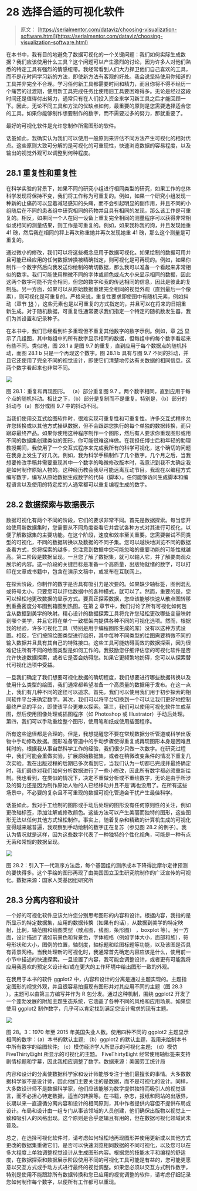 # 28 选择合适的可视化软件

> 原文： [https://serialmentor.com/dataviz/choosing-visualization-software.html](https://serialmentor.com/dataviz/choosing-visualization-software.html)

在本书中，我有目的地避免了数据可视化的一个关键问题：我们如何实际生成数据？我们应该使用什么工具？这个问题可以产生激烈的讨论，因为许多人对他们熟悉的特定工具有强烈的情感纽带。我经常看到人们大力捍卫他们自己喜欢的工具，而不是花时间学习新的方法，即使新方法有客观的好处。我会说坚持使用你知道的工具并非完全不合理。学习任何新工具都需要时间和精力，而且你将不得不经历一个痛苦的过渡期，使用新工具完成任务比使用旧工具要困难得多。无论是经过这段时间还是值得付出努力，通常只有在人们投入资金来学习新工具之后才能回顾一下。因此，无论不同工具和方法的优缺点如何，最重要的原则是您需要选择适合您的工具。如果你能够制作想要制作的数字，而不需要过多的努力，那就重要了。

最好的可视化软件是允许您制作所需图形的软件。

话虽如此，我确实认为我们可以使用一般原则来评估不同方法产生可视化的相对优点。这些原则大致可分解的是可视化的可重现性，快速浏览数据的容易程度，以及输出的视觉外观可以调整到何种程度。

## 28.1 重复性和重复性

在科学实验的背景下，如果不同的研究小组进行相同类型的研究，如果工作的总体科学发现将保持不变，我们将工作称为可重复的。例如，如果一个研究小组发现一种新的止痛药可以显着减轻感知的头痛，而不会引起明显的副作用，并且不同的小组随后在不同的患者组中研究相同的药物并且具有相同的发现，那么该工作是可重复的。相反，如果同一个人在同一设备上重复完全相同的测量程序可以获得非常相似或相同的测量结果，则工作是可重复的。例如，如果我称我的狗，并且发现她重 41 磅，然后我在相同的秤上再次称重她并再次发现她重 41 磅，那么这个测量是可重复的。

通过微小的修改，我们可以将这些概念应用于数据可视化。如果绘制的数据可用并且可能已经应用的任何数据转换被精确指定，则可视化是可再现的。例如，如果你制作一个数字然后向我发送你绘制的确切数据，那么我可以准备一个看起来非常相似的数字。我们可能使用稍微不同的字体或颜色或点大小来显示相同​​的数据，因此这两个数字可能不完全相同，但您的数字和我的传达相同的信息，因此是彼此的复制品。另一方面，如果可以从原始数据重建完全相同的视觉外观（直到最后一个像素），则可视化是可重复的。严格来说，重复性要求即使图中有随机元素，例如抖动（章节 [18](overlapping-points.html#overlapping-points) ），这些元素也是以可重复的方式指定的，并且可以在将来的日期重新生成。对于随机数据，可重复性通常要求我们指定一个特定的随机数发生器，我们为其设置和记录种子。

在本书中，我们已经看到许多重现但不重复其他数字的数字示例。例如，章 [25](avoid-line-drawings.html#avoid-line-drawings) 显示了几组图，其中每组中的所有数字显示相同的数据，但每组中的每个数字看起来有些不同。类似地，图 28.1 a 是图 9.7 的重复，直到应用于每个数据点的随机抖动，而图 28.1 b 只是一个再现这个数字。图 28.1 b 具有与图 9.7 不同的抖动，并且它还使用了完全不同的视觉设计，即使它们清楚地传达有关数据的相同信息，这两个数字看起来也非常不同。

![](img/edb921e5dff02b6b5b91b3aeddde10bf.jpg)

图 28.1：重复和再现图形。 （a）部分重复图 9.7 。两个数字相同，直到应用于每个点的随机抖动。相比之下，（b）部分是复制而不是重复。特别是，（b）部分的抖动与（a）部分或图 9.7 中的抖动不同。

当我们使用交互式绘图软件时，很难实现可重复性和可重复性。许多交互式程序允许您转换或以其他方式操纵数据，但不会跟踪您执行的每个单独的数据转换，而只跟踪最终产品。如果你使用这种程序制作一个图形，然后有人要求你重现图形或用不同的数据集创建类似的图形，你可能很难这样做。在我担任博士后和年轻的助理教授期间，我使用了一个交互式程序来完成我所有的科学可视化，这个确切的问题在我身上发生了好几次。例如，我为科学手稿制作了几个数字。几个月之后，当我想要修改手稿并需要重现其中一个数字的略微修改版本时，我意识到我不太确定我是如何制作原始人物的。这种经历教会我尽可能远离互动节目。我现在以编程方式编写数字，编写从原始数据生成数字的代码（脚本）。任何能够访问生成脚本和编程语言以及使用的特定库的人通常都可以重复编程生成的数字。

## 28.2 数据探索与数据表示

数据可视化有两个不同的阶段，它们的要求非常不同。首先是数据探索。每当您开始使用新数据集时，您需要从不同角度查看它并尝试各种方式对其进行可视化，以便了解数据集的主要功能。在这个阶段，速度和效率至关重要。您需要尝试不同类型的可视化，不同的数据转换以及数据的不同子集。您可以越快地浏览不同的数据查看方式，您将探索的越多，您注意到数据中您可能忽略的重要功能的可能性就越高。第二阶段是数据呈现。一旦您了解了数据集，就可以输入它，并了解要向观众展示的内容。这一阶段的关键目标是准备一个高质量，出版物就绪的数字，可以打印在文章或书籍中，包含在演示文稿中，或发布在互联网上。

在探索阶段，你制作的数字是否具有吸引力是次要的。如果缺少轴标签，图例混乱或符号太小，只要您可以评估数据中的各种模式，就可以了。然而，重要的是，您可以轻松地更改数据的显示方式。要真正探索数据，您应该能够快速从散点图转移到重叠密度分布图到箱图到热图。在第 [2](aesthetic-mapping.html#aesthetic-mapping) 章节中，我们讨论了所有可视化如何包含从数据到美学的映射。精心设计的数据探索工具将允许您轻松更改哪些变量映射到哪个美学，并且它将在单个一致框架内提供各种不同的可视化选项。然而，根据我的经验，许多可视化工具（特别是用于编程图形生成的库）没有以这种方式设置。相反，它们按照绘图类型进行组织，其中每种不同类型的绘图需要稍微不同的输入数据并且具有其自己的特殊接口。这些工具可能妨碍高效的数据探索，因为很难记住所有不同的绘图类型是如何工作的。我鼓励您仔细评估您的可视化软件是否允许快速数据探索，或者它是否会妨碍您。如果它更频繁地妨碍，您可以从探索替代可视化选项中受益。

一旦我们确定了我们想要可视化数据的确切程度，我们想要进行哪些数据转换以及使用什么类型的绘图，我们通常都希望准备一个高质量的数据用于发布。在这一点上，我们有几种不同的途径可以追求。首先，我们可以使用我们用于初步探索的相同软件平台来确定数字。其次，我们可以将平台切换到一个可以让我们更好地控制最终产品的平台，即使该平台更难以探索。第三，我们可以使用可视化软件生成草图，然后使用图像处理或插图程序（如 Photoshop 或 Illustrator）手动后处理。第四，我们可以手动重绘整个图形，使用笔和纸或使用插图程序。

所有这些途径都是合理的。但是，我想提醒您不要在常规数据分析管道或科学出版物中手动修改数据。图形准备管道中的手动步骤使得重复或再现图形本身是困难且耗时的。根据我从事自然科学工作的经验，我们很少只做一次数字。在研究过程中，我们可能会重做实验，扩展原始数据集，或者在稍微改变条件的情况下重复几次实验。我在出版过程的后期已多次看到它，当我们认为一切都已完成并最终确定时，我们最终对我们如何分析数据进行了一些小修改，因此所有数字都必须重新绘制。我也看到，在类似的情况下，决定不重做分析或不重绘数字，无论是由于所涉及的努力还是因为制作原始人物的人已经移动并且不是'再也没用了。在所有这些场景中，不必要的复杂且不可重现的数据可视化管道会干扰产生最佳科学。

话虽如此，我对手工绘制的图形或手动后处理的图形没有任何原则性的关注，例如更改轴标签，添加注解或修改颜色。这些方法可以产生美丽而独特的图形，这些图形无法以任何其他方式轻松制作。事实上，随着复杂和精致的计算机生成的可视化变得越来越普遍，我观察到手动绘制的数字正在复苏（参见图 28.2 的例子）。我认为情况就是这样，因为这些数字代表了一种独特的个性化视角，可能是一种有点无菌和常规的数据呈现。

![](img/9bc184d6888e68d5e02fc604b3751200.jpg)

图 28.2：引入下一代测序方法后，每个基因组的测序成本下降得比摩尔定律预测的要快得多。这个手绘的图形再现了由美国国立卫生研究院制作的广泛宣传的可视化。数据来源：国家人类基因组研究所

## 28.3 分离内容和设计

一个好的可视化软件应该允许您分别思考图形的内容和设计。根据内容，我指的是所显示的特定数据集，应用的数据转换（如果有的话），从数据到美学的特定映射，比例，轴范围和绘图类型（散点图，线图，条形图） ，boxplot 等）。另一方面，设计描述了诸如前景色和背景色，字体规格（例如字体大小，面部和族），符号形状和大小，图例的位置，轴刻度，轴标题和绘图标题等功能，以及该图是否具有背景网格。当我处理新的可视化时，我通常首先确定内容应该是什么，使用前一小节中描述的快速探索。一旦设置了内容，我可能会调整设计，或者更有可能我将应用我喜欢的预定义设计和/或在更大的工作环境中给出图形一致的外观。

在我用于本书的软件 ggplot2 中，内容和设计的分离是通过主题实现的。主题指定图形的视觉外观，并且很容易拍摄现有图形并对其应用不同的主题（图 28.3 ）。主题可以由第三方编写并作为 R 包分发。通过这种机制，围绕 ggplot2 开发了一个蓬勃发展的附加主题生态系统，它涵盖了各种不同的风格和应用场景。如果您使用 ggplot2 制作数字，几乎可以肯定找到满足您设计需求的现有主题。

![](img/7ad930ba0ca6cf694cb17b778dfe5fad.jpg)

图 28。3：1970 年至 2015 年美国失业人数。使用四种不同的 ggplot2 主题显示相同的数字：（a）本书的默认主题; （b）ggplot2 的默认主题，我用来绘制本书中所有数字的绘图软件; （c）模仿经济学人所显示的可视化主题; （d）模仿 FiveThirtyEight 所显示的可视化的主题。 FiveThirtyEight 经常使用轴标签来支持剧情标题和字幕，因此我相应调整了数字。数据来源：美国劳工统计局

内容和设计的分离使数据科学家和设计师能够专注于他们最擅长的事情。大多数数据科学家不是设计师，因此他们主要关注的是数据，而不是可视化的设计。同样，大多数设计师不是数据科学家，他们应该能够为数字提供独特而吸引人的视觉语言，而不必担心特定数据，适当的转换等。在书籍，杂志，报纸和网站的出版界，长期以来一直遵循分离内容和设计的相同原则，其中作者提供内容但不提供布局或设计。布局和设计由一组专门从事该领域的人员创建，他们确保出版物以视觉上一致和吸引人的风格出现。这个原则是合乎逻辑且有用的，但在数据可视化领域尚未普及。

总之，在选择可视化软件时，请考虑如何轻松地再现图形并使用更新或以其他方式更改的数据集重做它们，是否可以快速浏览相同数据的不同可视化，以及您可以在多大程度上单独调整视觉设计从生成图形内容。根据您的技能水平和编程的舒适度，在数据探索和数据展示阶段使用不同的可视化工具可能是有益的，您可能更愿意以交互方式或手动方式进行最终的视觉调整。如果您必须以交互方式制作数字，特别是使用不能跟踪所有数据转换和您已应用的视觉调整的软件，请考虑仔细记录您如何制作每个数字，以便所有工作都可以重现。